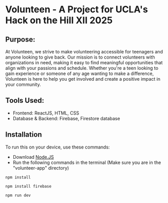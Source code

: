 # Volunteen - A Project for UCLA's Hack on the Hill XII 2025

## Purpose:
At Volunteen, we strive to make volunteering accessible for teenagers and anyone looking to give back. Our mission is to connect volunteers with organizations in need, making it easy to find meaningful opportunities that align with your passions and schedule. Whether you're a teen looking to gain experience or someone of any age wanting to make a difference, Volunteen is here to help you get involved and create a positive impact in your community.

## Tools Used:
- Frontend: ReactJS, HTML, CSS
- Database & Backend: Firebase, Firestore database

## Installation
To run this on your device, use these commands:
- Download [Node.JS](https://nodejs.org/)
- Run the following commands in the terminal (Make sure you are in the "volunteer-app" directory)
```
npm install
```
```
npm install firebase
```
```
npm run dev
```
